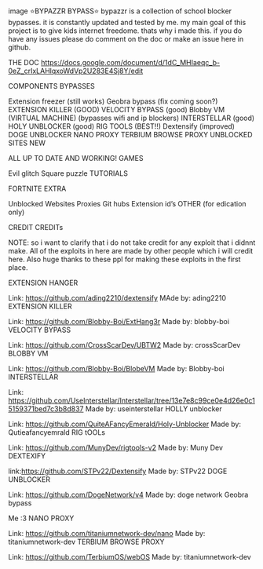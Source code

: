 image
⭐BYPAZZR BYPASS⭐
bypazzr is a collection of school blocker bypasses. it is constantly updated and tested by me. my main goal of this project is to give kids internet freedome. thats why i made this. if you do have any issues please do comment on the doc or make an issue here in github.

THE DOC
https://docs.google.com/document/d/1dC_MHIaeqc_b-0eZ_crIxLAHlqxoWdVp2U283E4Sj8Y/edit

COMPONENTS
BYPASSES

Extension freezer (still works)
Geobra bypass (fix coming soon?)
EXTENSION KILLER (GOOD)
VELOCITY BYPASS (good)
Blobby VM (VIRTUAL MACHINE) (bypasses wifi and ip blockers)
INTERSTELLAR (good)
HOLY UNBLOCKER (good)
RIG TOOLS (BEST!!)
Dextensify (improved)
DOGE UNBLOCKER
NANO PROXY
TERBIUM BROWSE PROXY
UNBLOCKED SITES NEW

ALL UP TO DATE AND WORKING!
GAMES

Evil glitch
Square puzzle
TUTORIALS

FORTNITE
EXTRA

Unblocked Websites
Proxies
Git hubs
Extension id’s
OTHER
(for edication only)

CREDIT
CREDITs

NOTE: so i want to clarify that i do not take credit for any exploit that i didnnt make. All of the exploits in here are made by other people which i will credit here. Also huge thanks to these ppl for making these exploits in the first place.

EXTENSION HANGER

Link: https://github.com/ading2210/dextensify
MAde by: ading2210
EXTENSION KILLER

Link: https://github.com/Blobby-Boi/ExtHang3r
Made by: blobby-boi
VELOCITY BYPASS

Link: https://github.com/CrossScarDev/UBTW2
Made by: crossScarDev
BLOBBY VM

Link: https://github.com/Blobby-Boi/BlobeVM
Made by: Blobby-boi
INTERSTELLAR

Link: https://github.com/UseInterstellar/Interstellar/tree/13e7e8c99ce0e4d26e0c15159371bed7c3b8d837
Made by: useinterstellar
HOLLY unblocker

Link: https://github.com/QuiteAFancyEmerald/Holy-Unblocker
Made by: Qutieafancyemrald
RIG tOOLs

Link: https://github.com/MunyDev/rigtools-v2
Made by: Muny Dev
DEXTEXIFY

link:https://github.com/STPv22/Dextensify
Made by: STPv22
DOGE UNBLOCKER

Link: https://github.com/DogeNetwork/v4
Made by: doge network
Geobra bypass

Me :3
NANO PROXY

Link: https://github.com/titaniumnetwork-dev/nano
Made by: titaniumnetwork-dev
TERBIUM BROWSE PROXY

Link: https://github.com/TerbiumOS/webOS
Made by: titaniumnetwork-dev
